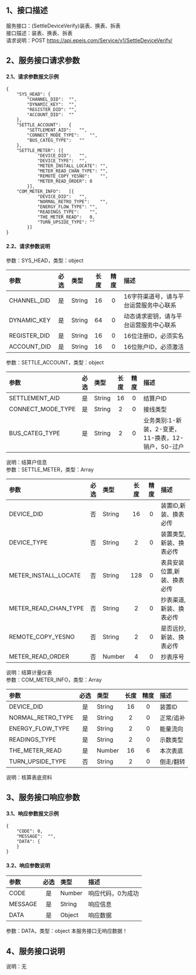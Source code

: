 ## 1、接口描述  
服务接口：(SettleDeviceVerify)装表、换表、拆表  
接口描述：装表、换表、拆表  
请求说明：POST https://api.epeis.com/Service/v1/SettleDeviceVerify/  
  
## 2、服务接口请求参数  
#### 2.1、请求参数报文示例  
~~~  
{
	"SYS_HEAD":	{
		"CHANNEL_DID":	"",
		"DYNAMIC_KEY":	"",
		"REGISTER_DID":	"",
		"ACCOUNT_DID":	""
	},
	"SETTLE_ACCOUNT":	{
		"SETTLEMENT_AID":	"",
		"CONNECT_MODE_TYPE":	"",
		"BUS_CATEG_TYPE":	""
	},
	"SETTLE_METER":	[{
			"DEVICE_DID":	"",
			"DEVICE_TYPE":	"",
			"METER_INSTALL_LOCATE":	"",
			"METER_READ_CHAN_TYPE":	"",
			"REMOTE_COPY_YESNO":	"",
			"METER_READ_ORDER":	0
		}],
	"COM_METER_INFO":	[{
			"DEVICE_DID":	"",
			"NORMAL_RETRO_TYPE":	"",
			"ENERGY_FLOW_TYPE":	"",
			"READINGS_TYPE":	"",
			"THE_METER_READ":	0,
			"TURN_UPSIDE_TYPE":	""
		}]
}  
~~~  
#### 2.2、请求参数说明  
参数：SYS_HEAD，类型：object  
  
| 参数 | 必选 | 类型 | 长度 | 精度 | 描述 |  
| :----------------- | :----: | :-------- | :----: | :----: | :---------------- |  
| CHANNEL_DID | 是 | String | 16 | 0 | 16字符渠道号，请与平台运营服务中心联系 |  
| DYNAMIC_KEY | 是 | String | 64 | 0 | 动态请求密钥，请与平台运营服务中心联系 |  
| REGISTER_DID      |  是  | String   | 16 | 0 | 16位注册ID，必须实名 |  
| ACCOUNT_DID       |  是  | String   | 16 | 0 | 16位账户ID，必须激活 |  
  
参数：SETTLE_ACCOUNT，类型：object  
  
| 参数              | 必选 | 类型     | 长度 | 精度 | 描述             |  
| :----------------- | :----: | :-------- | :----: | :----: | :---------------- |  
| SETTLEMENT_AID |  是  | String   | 16 | 0 | 结算户ID |  
| CONNECT_MODE_TYPE |  是  | String   | 2 | 0 | 接线类型 |  
| BUS_CATEG_TYPE |  是  | String   | 2 | 0 | 业务类别:1-新装，2-变更，11-换表，12-销户，50-过户 |  
  
说明：结算户信息  
参数：SETTLE_METER，类型：Array  
  
| 参数              | 必选 | 类型     | 长度 | 精度 | 描述             |  
| :----------------- | :----: | :-------- | :----: | :----: | :---------------- |  
| DEVICE_DID |  否  | String   | 16 | 0 | 装置ID,新装、换表必传 |  
| DEVICE_TYPE |  否  | String   | 2 | 0 | 装置类型,新装、换表必传 |  
| METER_INSTALL_LOCATE |  否  | String   | 128 | 0 | 表具安装位置,新装、换表必传 |  
| METER_READ_CHAN_TYPE |  否  | String   | 2 | 0 | 抄表渠道,新装、换表必传 |  
| REMOTE_COPY_YESNO |  否  | String   | 2 | 0 | 是否远抄,新装、换表必传 |  
| METER_READ_ORDER |  否  | Number   | 4 | 0 | 抄表序号 |  
  
说明：结算计量仪表  
参数：COM_METER_INFO，类型：Array  
  
| 参数              | 必选 | 类型     | 长度 | 精度 | 描述             |  
| :----------------- | :----: | :-------- | :----: | :----: | :---------------- |  
| DEVICE_DID |  是  | String   | 16 | 0 | 装置ID |  
| NORMAL_RETRO_TYPE |  是  | String   | 2 | 0 | 正常/追补 |  
| ENERGY_FLOW_TYPE |  是  | String   | 2 | 0 | 能量流向 |  
| READINGS_TYPE |  是  | String   | 2 | 0 | 示数类型 |  
| THE_METER_READ |  是  | Number   | 16 | 6 | 本次表底 |  
| TURN_UPSIDE_TYPE |  否  | String   | 2 | 0 | 倒走/翻转 |  
  
说明：核算表底资料  
  
## 3、服务接口响应参数  
#### 3.1、响应参数报文示例  
~~~  
{
	"CODE":	0,
	"MESSAGE":	"",
	"DATA":	{
	}
}  
~~~  
#### 3.2、响应参数说明  
  
| 参数              | 必选 | 类型     | 描述             |  
| :----------------- | :----: | :-------- | :---------------- |  
| CODE | 是 | Number | 响应代码，0为成功 |  
| MESSAGE | 是 | String | 响应信息 |  
| DATA | 是 | Object | 响应数据 |  
  
参数：DATA，类型：object 本服务接口无响应数据！  
## 4、服务接口说明  
说明：无  
